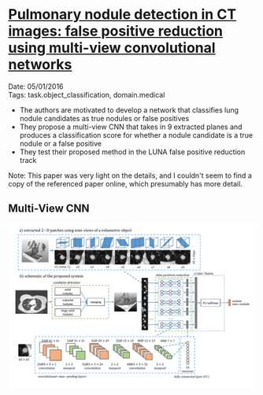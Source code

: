 # [Pulmonary nodule detection in CT images: false positive reduction using multi-view convolutional networks](http://luna16.grand-challenge.org/serve/public_html/pdfs/DIAG_CONVNET_2C_FPRED.pdf/)

Date: 05/01/2016  
Tags: task.object_classification, domain.medical

- The authors are motivated to develop a network that classifies lung nodule candidates as true nodules or false positives
- They propose a multi-view CNN that takes in 9 extracted planes and produces a classification score for whether a nodule candidate is a true nodule or a false positive
- They test their proposed method in the LUNA false positive reduction track

Note: This paper was very light on the details, and I couldn't seem to find a copy of the referenced paper online, which presumably has more detail.

## Multi-View CNN

![](./images/multi_view_cnn.png)
